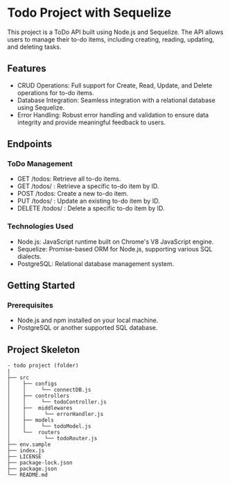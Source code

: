 # Todo Project with Sequelize
This project is a ToDo API built using Node.js and Sequelize. The API allows users to manage their to-do items, including creating, reading, updating, and deleting tasks.

## Features
- CRUD Operations: Full support for Create, Read, Update, and Delete operations for to-do items.
- Database Integration: Seamless integration with a relational database using Sequelize.
- Error Handling: Robust error handling and validation to ensure data integrity and provide meaningful feedback to users.
  
## Endpoints
### ToDo Management
- GET /todos: Retrieve all to-do items.
- GET /todos/
: Retrieve a specific to-do item by ID.
- POST /todos: Create a new to-do item.
- PUT /todos/
: Update an existing to-do item by ID.
- DELETE /todos/
: Delete a specific to-do item by ID.
### Technologies Used
- Node.js: JavaScript runtime built on Chrome's V8 JavaScript engine.
- Sequelize: Promise-based ORM for Node.js, supporting various SQL dialects.
- PostgreSQL: Relational database management system.
## Getting Started
### Prerequisites
- Node.js and npm installed on your local machine.
- PostgreSQL or another supported SQL database.


## Project Skeleton

```
- todo project (folder)
|
├── src
│    ├── configs
│    │     └── connectDB.js
│    ├── controllers
│    │     └── todoController.js
│    ├──  middlewares
│    │      └── errorHandler.js
│    ├── models
│    │     └── todoModel.js
│    └──  routers
│           └── todoRouter.js
├── env.sample
├── index.js
├── LICENSE
├── package-lock.json
├── package.json
└── README.md
```
